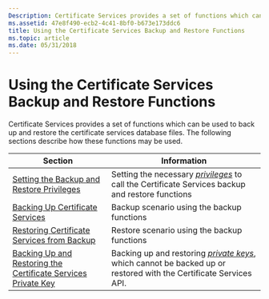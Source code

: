 ```yaml
---
Description: Certificate Services provides a set of functions which can be used to back up and restore the certificate services database files.
ms.assetid: 47e8f490-ecb2-4c41-8bf0-b673e173ddc6
title: Using the Certificate Services Backup and Restore Functions
ms.topic: article
ms.date: 05/31/2018
---
```


# Using the Certificate Services Backup and Restore Functions

Certificate Services provides a set of functions which can be used to back up and restore the certificate services database files. The following sections describe how these functions may be used.



| Section                                                                                                                            | Information                                                                                                                                                                             |
|------------------------------------------------------------------------------------------------------------------------------------|-----------------------------------------------------------------------------------------------------------------------------------------------------------------------------------------|
| [Setting the Backup and Restore Privileges](setting-the-backup-and-restore-privileges.md)                                         | Setting the necessary [*privileges*](../secgloss/p-gly.md) to call the Certificate Services backup and restore functions                      |
| [Backing Up Certificate Services](backing-up-certificate-services.md)                                                             | Backup scenario using the backup functions                                                                                                                                              |
| [Restoring Certificate Services from Backup](restoring-certificate-services-from-backup.md)                                       | Restore scenario using the backup functions                                                                                                                                             |
| [Backing Up and Restoring the Certificate Services Private Key](backing-up-and-restoring-the-certificate-services-private-key.md) | Backing up and restoring [*private keys*](../secgloss/p-gly.md), which cannot be backed up or restored with the Certificate Services API. |



 

 

 